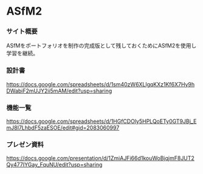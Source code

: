 # ASfM2

### サイト概要
ASfMをポートフォリオを制作の完成版として残しておくためにASfM2を使用し学習を継続。

### 設計書
https://docs.google.com/spreadsheets/d/1sm40zW6XLlgqKXz1Kf6X7Hy9hDWabiF2mUJY2ii5mAM/edit?usp=sharing

### 機能一覧
https://docs.google.com/spreadsheets/d/1HGfCDOly5HPLQoETy0GT9JBj_EmJ8I7LhbdF5zaESOE/edit#gid=2083060997

### プレゼン資料
https://docs.google.com/presentation/d/1ZmiAJFi66d1kouWoBjqjmF8JUT2Qy477IYGay_FquNU/edit?usp=sharing
